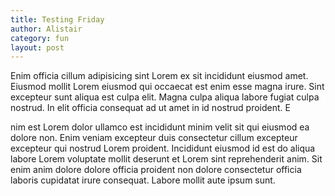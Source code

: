 ```yaml
---
title: Testing Friday 
author: Alistair
category: fun
layout: post
---
```

Enim officia cillum adipisicing sint Lorem ex sit incididunt eiusmod amet. Eiusmod mollit Lorem eiusmod qui occaecat est enim esse magna irure. Sint excepteur sunt aliqua est culpa elit. Magna culpa aliqua labore fugiat culpa nostrud. In elit officia consequat ad ut amet in id nostrud proident. E

nim est Lorem dolor ullamco est incididunt minim velit sit qui eiusmod ea dolore non. Enim veniam excepteur duis consectetur cillum excepteur excepteur qui nostrud Lorem proident. Incididunt eiusmod id est do aliqua labore Lorem voluptate mollit deserunt et Lorem sint reprehenderit anim. Sit enim anim dolore dolore officia proident non dolore consectetur officia laboris cupidatat irure consequat. Labore mollit aute ipsum sunt.
